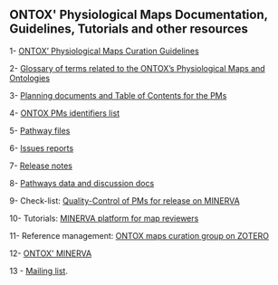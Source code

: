 ## ONTOX' Physiological Maps Documentation, Guidelines, Tutorials and other resources

1- [ONTOX’ Physiological Maps Curation Guidelines](https://github.com/ontox-maps/guides_and_documentation/tree/main/guidelines)

2- [Glossary of terms related to the ONTOX’s Physiological Maps and Ontologies](https://github.com/ontox-maps/guides_and_documentation/tree/main/glossary)

3- [Planning documents and Table of Contents for the PMs](https://github.com/ontox-maps/guides_and_documentation/tree/main/planning_docs)

4- [ONTOX PMs identifiers list](https://github.com/ontox-maps/guides_and_documentation/blob/main/identifiers_list/identifiers_list.Rmd)

5- [Pathway files](https://github.com/ontox-maps/ontox_maps)

6- [Issues reports](https://github.com/ontox-maps/guides_and_documentation/tree/main/issues_report)

7- [Release notes](https://github.com/ontox-maps/guides_and_documentation/tree/main/release_note)

8- [Pathways data and discussion docs](https://github.com/ontox-maps/pathways)

9- Check-list: [Quality-Control of PMs for release on MINERVA](https://github.com/ontox-maps/guides_and_documentation/tree/main/checklists)

10- Tutorials: [MINERVA platform for map reviewers](https://github.com/ontox-maps/guides_and_documentation/tree/main/tutorials)
  
11- Reference management: [ONTOX maps curation group on ZOTERO](https://www.zotero.org/groups/4889346/ontox_maps_curation)
  
12- [ONTOX' MINERVA](https://ontox.elixir-luxembourg.org/minerva/)

13 - [Mailing list](https://github.com/ontox-maps/guides_and_documentation/blob/main/mailing_list/mailing_list_link.Rmd).


